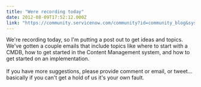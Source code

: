 ```yaml
---
title: "Were recording today"
date: 2012-08-09T17:52:12.000Z
link: "https://community.servicenow.com/community?id=community_blog&sys_id=1cdd26e9dbd0dbc01dcaf3231f9619c6"
---
```

<p>We're recording today, so I'm putting a post out to get ideas and topics. We've gotten a couple emails that include topics like where to start with a CMDB, how to get started in the Content Management system, and how to get started on an implementation.<br /><br />If you have more suggestions, please provide comment or email, or tweet... basically if you can't get a hold of us it's your own fault.</p>